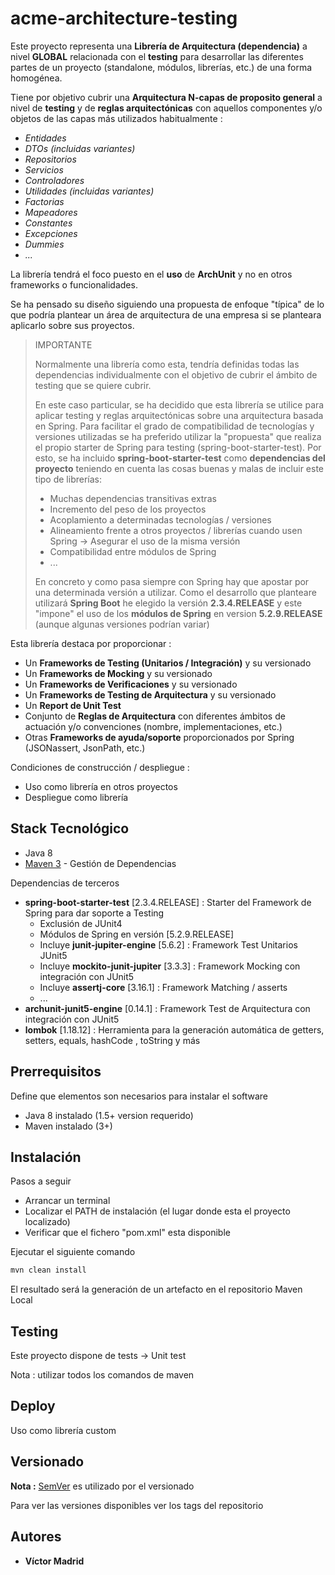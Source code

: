 # acme-architecture-testing

Este proyecto representa una **Librería de Arquitectura (dependencia)** a nivel **GLOBAL** relacionada con el **testing** para desarrollar las diferentes partes de un proyecto (standalone, módulos, librerías, etc.) de una forma homogénea.

Tiene por objetivo cubrir una **Arquitectura N-capas de proposito general** a nivel de **testing** y de **reglas arquitectónicas** con aquellos componentes y/o objetos de las capas más utilizados habitualmente :

* *Entidades*
* *DTOs (incluidas variantes)*
* *Repositorios*
* *Servicios*
* *Controladores*
* *Utilidades (incluidas variantes)*
* *Factorias*
* *Mapeadores*
* *Constantes*
* *Excepciones*
* *Dummies*
* *...*
	
	
La librería tendrá el foco puesto en el **uso** de **ArchUnit** y no en otros frameworks o funcionalidades.
	
	
Se ha pensado su diseño siguiendo una propuesta de enfoque "típica" de lo que podría plantear un área de arquitectura de una empresa si se planteara aplicarlo sobre sus proyectos.


>IMPORTANTE 
>
>Normalmente una librería como esta, tendría definidas todas las dependencias individualmente con el objetivo de cubrir el ámbito de testing que se quiere cubrir.
>
>En este caso particular, se ha decidido que esta librería se utilice para aplicar testing y reglas arquitectónicas sobre una arquitectura basada en Spring. Para facilitar el grado de compatibilidad de tecnologías y versiones utilizadas se ha preferido utilizar la "propuesta" que realiza el propio starter de Spring para testing (spring-boot-starter-test). Por esto, se ha incluido **spring-boot-starter-test** como **dependencias del proyecto** teniendo en cuenta las cosas buenas y malas de incluir este tipo de librerías:
> - Muchas dependencias transitivas extras
> - Incremento del peso de los proyectos
> - Acoplamiento a determinadas tecnologías / versiones
> - Alineamiento frente a otros proyectos / librerías cuando usen Spring -> Asegurar el uso de la misma versión
> - Compatibilidad entre módulos de Spring
> - ...
>
>En concreto y como pasa siempre con Spring hay que apostar por una determinada versión a utilizar. Como el desarrollo que planteare utilizará **Spring Boot** he elegido la versión **2.3.4.RELEASE** y este "impone" el uso de los **módulos de Spring** en version **5.2.9.RELEASE** (aunque algunas versiones podrían variar) 





Esta librería destaca por proporcionar :

* Un **Frameworks de Testing (Unitarios / Integración)** y su versionado
* Un **Frameworks de Mocking** y su versionado
* Un **Frameworks de Verificaciones** y su versionado
* Un **Frameworks de Testing de Arquitectura** y su versionado
* Un **Report de Unit Test**
* Conjunto de **Reglas de Arquitectura** con diferentes ámbitos de actuación y/o convenciones (nombre, implementaciones, etc.)
* Otras **Frameworks de ayuda/soporte** proporcionados por Spring (JSONassert, JsonPath, etc.)


Condiciones de construcción / despliegue :

* Uso como librería en otros proyectos
* Despliegue como librería





## Stack Tecnológico

* Java 8
* [Maven 3](https://maven.apache.org/) - Gestión de Dependencias

Dependencias de terceros 

* **spring-boot-starter-test** [2.3.4.RELEASE] : Starter del Framework de Spring para dar soporte a Testing
  * Exclusión de JUnit4
  * Módulos de Spring en versión [5.2.9.RELEASE]
  * Incluye **junit-jupiter-engine** [5.6.2] : Framework Test Unitarios JUnit5
  * Incluye **mockito-junit-jupiter** [3.3.3] : Framework Mocking con integración con JUnit5
  * Incluye **assertj-core** [3.16.1] : Framework Matching / asserts
  * ...
* **archunit-junit5-engine** [0.14.1] : Framework Test de Arquitectura con integración con JUnit5
* **lombok** [1.18.12] : Herramienta para la generación automática de getters, setters, equals, hashCode , toString y más





## Prerrequisitos

Define que elementos son necesarios para instalar el software

* Java 8 instalado (1.5+ version requerido)
* Maven instalado (3+)





## Instalación

Pasos a seguir

* Arrancar un terminal
* Localizar el PATH de instalación (el lugar donde esta el proyecto localizado)
* Verificar que el fichero "pom.xml" esta disponible


Ejecutar el siguiente comando

```bash
mvn clean install
```

El resultado será la generación de un artefacto en el repositorio Maven Local





## Testing

Este proyecto dispone de tests -> Unit test

Nota : utilizar todos los comandos de maven





## Deploy

Uso como librería custom





## Versionado

**Nota :** [SemVer](http://semver.org/) es utilizado por el versionado

Para ver las versiones disponibles ver los tags del repositorio





## Autores

* **Víctor Madrid**

